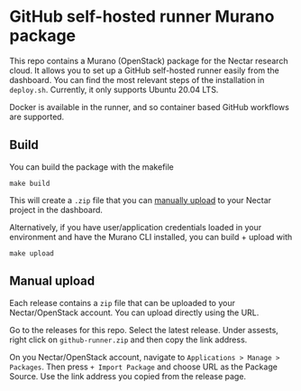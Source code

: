 # GitHub self-hosted runner Murano package

This repo contains a Murano (OpenStack) package for the Nectar research cloud. It allows you to set up a GitHub self-hosted runner easily from the dashboard. You can find the most relevant steps of the installation in `deploy.sh`. Currently, it only supports Ubuntu 20.04 LTS.

Docker is available in the runner, and so container based GitHub workflows are supported.

## Build
You can build the package with the makefile
```
make build
```
This will create a `.zip` file that you can [manually upload](#manual-upload) to your Nectar project in the dashboard.

Alternatively, if you have user/application credentials loaded in your environment and have the Murano CLI installed, you can build + upload with
```
make upload
```

## Manual upload
Each release contains a `zip` file that can be uploaded to your Nectar/OpenStack account. You can upload directly using the URL.

Go to the releases for this repo. Select the latest release. Under assests, right click on `github-runner.zip` and then copy the link address.

On you Nectar/OpenStack account, navigate to `Applications > Manage > Packages`. Then press `+ Import Package` and choose URL as the Package Source. Use the link address you copied from the release page.
